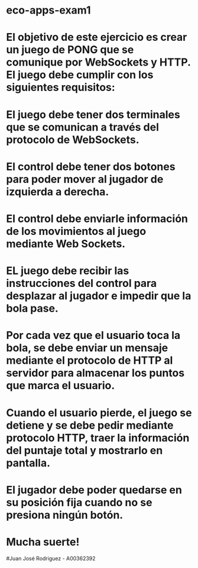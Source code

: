 # eco-apps-exam1

# El objetivo de este ejercicio es crear un juego de PONG que se comunique por WebSockets y HTTP. El juego debe cumplir con los siguientes requisitos:

# El juego debe tener dos terminales que se comunican a través del protocolo de WebSockets.

# El control debe tener dos botones para poder mover al jugador de izquierda a derecha.

# El control debe enviarle información de los movimientos al juego mediante Web Sockets.

# EL juego debe recibir las instrucciones del control para desplazar al jugador e impedir que la bola pase.

# Por cada vez que el usuario toca la bola, se debe enviar un mensaje mediante el protocolo de HTTP al servidor para almacenar los puntos que marca el usuario.

# Cuando el usuario pierde, el juego se detiene y se debe pedir mediante protocolo HTTP, traer la información del puntaje total y mostrarlo en pantalla.

# El jugador debe poder quedarse en su posición fija cuando no se presiona ningún botón.

# Mucha suerte!

#Juan José Rodriguez - A00362392
